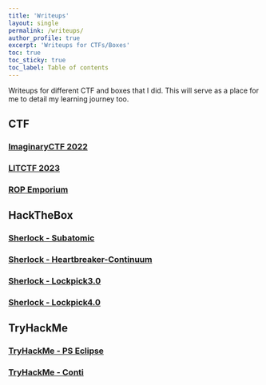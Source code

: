 ```yaml
---
title: 'Writeups'
layout: single
permalink: /writeups/
author_profile: true
excerpt: 'Writeups for CTFs/Boxes'
toc: true
toc_sticky: true
toc_label: Table of contents
---
```


Writeups for different CTF and boxes that I did. This will serve as a place for me to detail my learning journey too.

## CTF

### [ImaginaryCTF 2022](/writeups/imaginaryctf2022)
### [LITCTF 2023](/writeups/litctf2023)
### [ROP Emporium](/writeups/rop_emporium)

## HackTheBox

### [Sherlock - Subatomic](/writeups/sherlockSubatomic)
### [Sherlock - Heartbreaker-Continuum](/writeups/sherlockHeartbreaker)
### [Sherlock - Lockpick3.0](/writeups/sherlockLockpick3)
### [Sherlock - Lockpick4.0](/writeups/sherlockLockpick4)

## TryHackMe

### [TryHackMe - PS Eclipse](/writeups/thmPSEclipse)
### [TryHackMe - Conti](/writeups/thmconti)